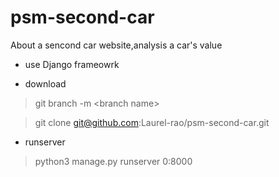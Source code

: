 # psm-second-car
About a sencond car website,analysis a car's value
- use Django frameowrk

- download
> git branch -m &lt;branch name&gt;
  
> git clone git@github.com:Laurel-rao/psm-second-car.git

- runserver
> python3 manage.py runserver 0:8000
